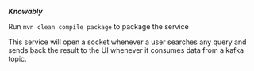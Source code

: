 ***********Knowably***********

Run ```mvn clean compile package``` to package the service

This service will open a socket whenever a user searches any query and sends back the result to the UI whenever it consumes data from a kafka topic.